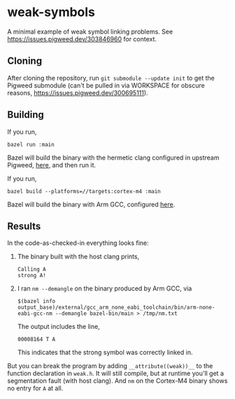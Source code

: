 # weak-symbols

A minimal example of weak symbol linking problems. See
https://issues.pigweed.dev/303846960 for context.

## Cloning

After cloning the repository, run `git submodule --update init` to get the
Pigweed submodule (can't be pulled in via WORKSPACE for obscure reasons,
https://issues.pigweed.dev/300695111).

## Building

If you run,

```
bazel run :main
```

Bazel will build the binary with the hermetic clang configured in upstream
Pigweed,
[here](https://cs.opensource.google/pigweed/pigweed/+/main:pw_toolchain/host_clang/BUILD.bazel),
and then run it.

If you run,

```
bazel build --platforms=//targets:cortex-m4 :main
```

Bazel will build the binary with Arm GCC, configured
[here](https://cs.opensource.google/pigweed/pigweed/+/main:pw_toolchain/arm_gcc/BUILD.bazel).

## Results

In the code-as-checked-in everything looks fine:

1.  The binary built with the host clang prints,

    ```
    Calling A
    strong A!
    ```

2.  I ran `nm --demangle` on the binary produced by Arm GCC, via

    ```
    $(bazel info output_base)/external/gcc_arm_none_eabi_toolchain/bin/arm-none-eabi-gcc-nm --demangle bazel-bin/main > /tmp/nm.txt
    ```

    The output includes the line,

    ```
    00008164 T A
    ```

    This indicates that the strong symbol was correctly linked in.

But you can break the program by adding `__attribute((weak))__` to the function
declaration in `weak.h`. It will still compile, but at runtime you'll get a
segmentation fault (with host clang). And `nm` on the Cortex-M4 binary shows no
entry for `A` at all.
